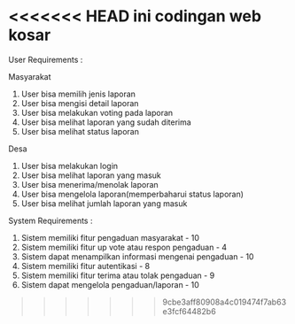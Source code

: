 <<<<<<< HEAD
ini codingan web kosar
=======
User Requirements :

Masyarakat
1. User bisa memilih jenis laporan
2. User bisa mengisi detail laporan
3. User bisa melakukan voting pada laporan
4. User bisa melihat laporan yang sudah diterima
5. User bisa melihat status laporan


Desa
1. User bisa melakukan login
2. User bisa melihat  laporan yang masuk
3. User bisa menerima/menolak laporan
4. User bisa mengelola laporan(memperbaharui status laporan) 
5. User bisa melihat jumlah laporan yang masuk


System Requirements :

1. Sistem memiliki fitur pengaduan masyarakat - 10
2. Sistem memiliki fitur up vote atau respon pengaduan - 4
3. Sistem dapat menampilkan informasi mengenai pengaduan - 10
4. Sistem memiliki fitur autentikasi - 8
5. Sistem memiliki fitur terima atau tolak pengaduan - 9
6. Sistem dapat mengelola pengaduan/laporan - 10
>>>>>>> 9cbe3aff80908a4c019474f7ab63e3fcf64482b6
